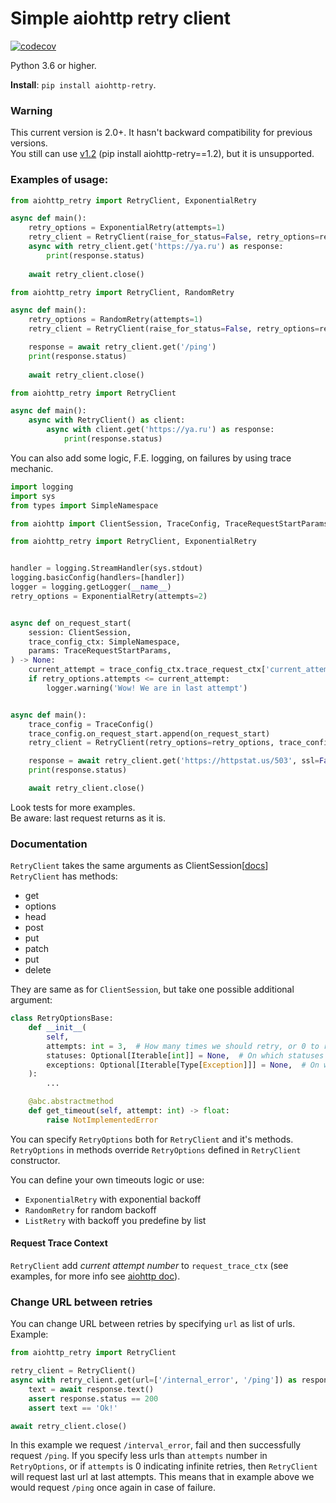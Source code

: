 # Simple aiohttp retry client

[![codecov](https://codecov.io/gh/inyutin/aiohttp_retry/branch/master/graph/badge.svg?token=ZWGAXSF1SP)](https://codecov.io/gh/inyutin/aiohttp_retry)

Python 3.6 or higher.

**Install**: `pip install aiohttp-retry`.

### Warning
This current version is 2.0+. It hasn't backward compatibility for previous versions. \
You still can use [v1.2](https://github.com/inyutin/aiohttp_retry/tree/v1.2) (pip install aiohttp-retry==1.2), but it is unsupported.


### Examples of usage:
```python
from aiohttp_retry import RetryClient, ExponentialRetry

async def main():
    retry_options = ExponentialRetry(attempts=1)
    retry_client = RetryClient(raise_for_status=False, retry_options=retry_options)
    async with retry_client.get('https://ya.ru') as response:
        print(response.status)
        
    await retry_client.close()
```
```python
from aiohttp_retry import RetryClient, RandomRetry

async def main():
    retry_options = RandomRetry(attempts=1)
    retry_client = RetryClient(raise_for_status=False, retry_options=retry_options)

    response = await retry_client.get('/ping')
    print(response.status)
        
    await retry_client.close()
```

```python
from aiohttp_retry import RetryClient

async def main():
    async with RetryClient() as client:
        async with client.get('https://ya.ru') as response:
            print(response.status)
```

You can also add some logic, F.E. logging, on failures by using trace mechanic.
```python
import logging
import sys
from types import SimpleNamespace

from aiohttp import ClientSession, TraceConfig, TraceRequestStartParams

from aiohttp_retry import RetryClient, ExponentialRetry


handler = logging.StreamHandler(sys.stdout)
logging.basicConfig(handlers=[handler])
logger = logging.getLogger(__name__)
retry_options = ExponentialRetry(attempts=2)


async def on_request_start(
    session: ClientSession,
    trace_config_ctx: SimpleNamespace,
    params: TraceRequestStartParams,
) -> None:
    current_attempt = trace_config_ctx.trace_request_ctx['current_attempt']
    if retry_options.attempts <= current_attempt:
        logger.warning('Wow! We are in last attempt')


async def main():
    trace_config = TraceConfig()
    trace_config.on_request_start.append(on_request_start)
    retry_client = RetryClient(retry_options=retry_options, trace_configs=[trace_config])

    response = await retry_client.get('https://httpstat.us/503', ssl=False)
    print(response.status)

    await retry_client.close()
```
Look tests for more examples. \
Be aware: last request returns as it is.

### Documentation
`RetryClient` takes the same arguments as ClientSession[[docs](https://docs.aiohttp.org/en/stable/client_reference.html)] \
`RetryClient` has methods:
- get
- options
- head
- post
- put
- patch
- put
- delete

They are same as for `ClientSession`, but take one possible additional argument: 
```python
class RetryOptionsBase:
    def __init__(
        self,
        attempts: int = 3,  # How many times we should retry, or 0 to retry infinitely
        statuses: Optional[Iterable[int]] = None,  # On which statuses we should retry
        exceptions: Optional[Iterable[Type[Exception]]] = None,  # On which exceptions we should retry
    ):
        ...

    @abc.abstractmethod
    def get_timeout(self, attempt: int) -> float:
        raise NotImplementedError

```
You can specify `RetryOptions` both for `RetryClient` and it's methods. 
`RetryOptions` in methods override `RetryOptions` defined in `RetryClient` constructor.

You can define your own timeouts logic or use: 
- ```ExponentialRetry``` with exponential backoff
- ```RandomRetry``` for random backoff
- ```ListRetry``` with backoff you predefine by list

#### Request Trace Context
`RetryClient` add *current attempt number* to `request_trace_ctx` (see examples, 
for more info see [aiohttp doc](https://docs.aiohttp.org/en/stable/client_advanced.html#aiohttp-client-tracing)).

### Change URL between retries
You can change URL between retries by specifying ```url``` as list of urls. Example:
```python
from aiohttp_retry import RetryClient

retry_client = RetryClient()
async with retry_client.get(url=['/internal_error', '/ping']) as response:
    text = await response.text()
    assert response.status == 200
    assert text == 'Ok!'

await retry_client.close()
```

In this example we request ```/interval_error```, fail and then successfully request ```/ping```.
If you specify less urls than ```attempts``` number in ```RetryOptions```, or if ```attempts``` is 0 indicating infinite retries, then ```RetryClient``` will request last url at last attempts.
This means that in example above we would request ```/ping``` once again in case of failure.
